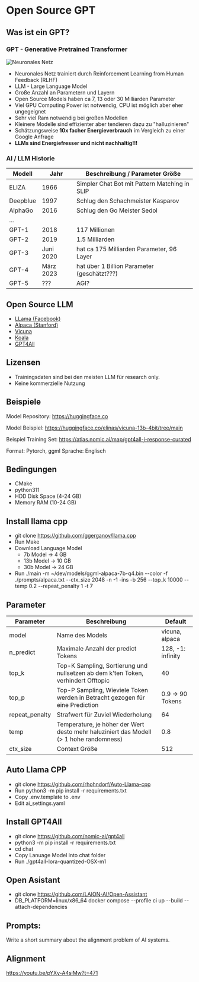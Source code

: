 # Open Source GPT

## Was ist ein GPT?

### GPT - Generative Pretrained Transformer

![Neuronales Netz](network.png)

-   Neuronales Netz trainiert durch Reinforcement Learning from Human Feedback (RLHF)
-   LLM - Large Language Model
-   Große Anzahl an Parametern und Layern
-   Open Source Models haben ca 7, 13 oder 30 Milliarden Parameter
-   Viel GPU Computing Power ist notwendig, CPU ist möglich aber eher ungegeignet
-   Sehr viel Ram notwendig bei großen Modellen
-   Kleinere Modelle sind effizienter aber tendieren dazu zu "halluzinieren"
-   Schätzungsweise **10x facher Energieverbrauch** im Vergleich zu einer Google Anfrage
-   **LLMs sind Energiefresser und nicht nachhaltig!!!**

### AI / LLM Historie

| Modell   | Jahr      | Beschreibung / Parameter Größe                |
| -------- | --------- | --------------------------------------------- |
| ELIZA    | 1966      | Simpler Chat Bot mit Pattern Matching in SLIP |
| Deepblue | 1997      | Schlug den Schachmeister Kasparov             |
| AlphaGo  | 2016      | Schlug den Go Meister Sedol                   |
| ...      |           |                                               |
| GPT-1    | 2018      | 117 Millionen                                 |
| GPT-2    | 2019      | 1.5 Milliarden                                |
| GPT-3    | Juni 2020 | hat ca 175 Milliarden Parameter, 96 Layer     |
| GPT-4    | März 2023 | hat über 1 Billion Parameter (geschätzt???)   |
| GPT-5    | ???       | AGI?                                          |

## Open Source LLM

-   [LLama (Facebook)](https://github.com/facebookresearch/llama/tree/main)
-   [Alpaca (Stanford)](https://www.getalpaca.io/)
-   [Vicuna](https://vicuna.lmsys.org/)
-   [Koala](https://koala.sh/)
-   [GPT4All](https://github.com/nomic-ai/gpt4all)

## Lizensen

-   Trainingsdaten sind bei den meisten LLM für research only.
-   Keine kommerzielle Nutzung

## Beispiele

Model Repository:
https://huggingface.co

Model Beispiel:
https://huggingface.co/elinas/vicuna-13b-4bit/tree/main

Beispiel Training Set:
https://atlas.nomic.ai/map/gpt4all-j-response-curated

Format: Pytorch, ggml
Sprache: Englisch

## Bedingungen

-   CMake
-   python311
-   HDD Disk Space (4-24 GB)
-   Memory RAM (10-24 GB)

## Install llama cpp

-   git clone https://github.com/ggerganov/llama.cpp
-   Run Make
-   Download Language Model
    -   7b Model -> 4 GB
    -   13b Model -> 10 GB
    -   30b Model -> 24 GB
-   Run ./main -m ~/dev/models/ggml-alpaca-7b-q4.bin --color -f ./prompts/alpaca.txt --ctx_size 2048 -n -1 -ins -b 256 --top_k 10000 --temp 0.2 --repeat_penalty 1 -t 7

## Parameter

| Parameter      | Beschreibung                                                                           | Default           |
| -------------- | -------------------------------------------------------------------------------------- | ----------------- |
| model          | Name des Models                                                                        | vicuna, alpaca    |
| n_predict      | Maximale Anzahl der predict Tokens                                                     | 128, -1: infinity |
| top_k          | Top-K Sampling, Sortierung und nullsetzen ab dem k'ten Token, verhindert Offtopic      | 40                |
| top_p          | Top-P Sampling, Wieviele Token werden in Betracht gezogen für eine Prediction          | 0.9 -> 90 Tokens  |
| repeat_penalty | Strafwert für Zuviel Wiederholung                                                      | 64                |
| temp           | Temperature, je höher der Wert desto mehr haluziniert das Modell (> 1 hohe randomness) | 0.8               |
| ctx_size       | Context Größe                                                                          | 512               |

## Auto Llama CPP

-   git clone https://github.com/rhohndorf/Auto-Llama-cpp
-   Run python3 -m pip install -r requirements.txt
-   Copy .env.template to .env
-   Edit ai_settings.yaml

## Install GPT4All

-   git clone https://github.com/nomic-ai/gpt4all
-   python3 -m pip install -r requirements.txt
-   cd chat
-   Copy Lanuage Model into chat folder
-   Run ./gpt4all-lora-quantized-OSX-m1

## Open Asistant

-   git clone https://github.com/LAION-AI/Open-Assistant
-   DB_PLATFORM=linux/x86_64 docker compose --profile ci up --build --attach-dependencies

## Prompts:

Write a short summary about the alignment problem of AI systems.

## Alignment

https://youtu.be/pYXy-A4siMw?t=471
